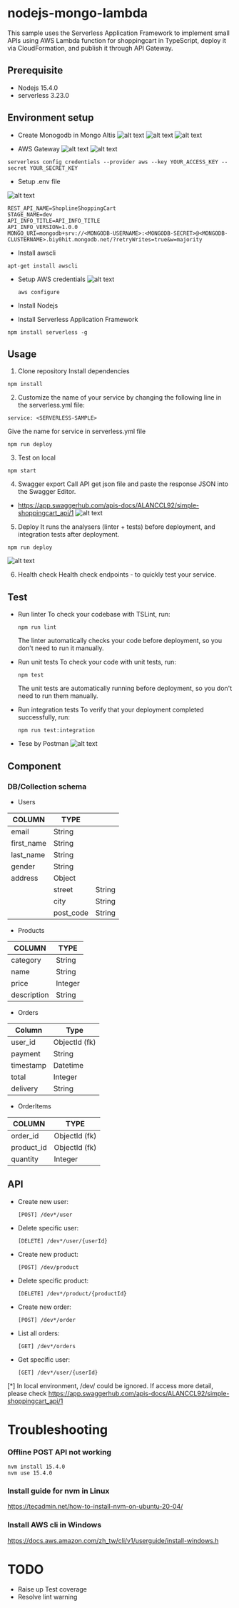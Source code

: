 # nodejs-mongo-lambda
This sample uses the Serverless Application Framework to implement small APIs using AWS Lambda function for shoppingcart  in TypeScript, deploy it via CloudFormation, and publish it through API Gateway.

## Prerequisite
- Nodejs 15.4.0
- serverless 3.23.0

## Environment setup
- Create Monogodb in Mongo Altis
![alt text](./img/mongodb_atlas_create_cluster.png "Title")
![alt text](./img/mongodb_atlas_network_access.png "Title")
![alt text](./img/mongodb_atlas_adduser.png "Title")



- AWS Gateway
![alt text](./img/api_gateway_0.png "Title")
![alt text](./img/api_gateway_1.png "Title")

```
serverless config credentials --provider aws --key YOUR_ACCESS_KEY --secret YOUR_SECRET_KEY
```
- Setup .env file

![alt text](./img/mongodb_atlas_connect.png "Title")
```
REST_API_NAME=ShoplineShoppingCart
STAGE_NAME=dev
API_INFO_TITLE=API_INFO_TITLE
API_INFO_VERSION=1.0.0
MONGO_URI=mongodb+srv://<MONGODB-USERNAME>:<MONGODB-SECRET>@<MONGODB-CLUSTERNAME>.biy0hit.mongodb.net/?retryWrites=true&w=majority
```
- Install awscli
```
apt-get install awscli
```
- Setup AWS credentials
    ![alt text](./img/aws_iam.png "Title")
    ```
    aws configure
    ```
- Install Nodejs

- Install Serverless Application Framework
```
npm install serverless -g
```


## Usage
1. Clone repository
  Install dependencies
  ```
  npm install
  ```

2. Customize the name of your service by changing the following line in the serverless.yml file:
  ```
  service: <SERVERLESS-SAMPLE>
  ```

  Give the name for service in serverless.yml file
  ```
  npm run deploy
  ```

3. Test on local
  ```
  npm start
  ```
4. Swagger export
  Call API get json file and paste the response JSON into the Swagger Editor.
  - https://app.swaggerhub.com/apis-docs/ALANCCL92/simple-shoppingcart_api/1
  ![alt text](./img/swaggerhub.png "Title")

5. Deploy
  It runs the analysers (linter + tests) before deployment, and integration tests after deployment.

  ```
  npm run deploy
  ```
  ![alt text](./img/cloudformation.png "Title")

6. Health check
  Health check endpoints - to quickly test your service.

## Test
- Run linter
  To check your codebase with TSLint, run:
  ```
  npm run lint
  ```
  The linter automatically checks your code before deployment, so you don't need to run it manually.

- Run unit tests
  To check your code with unit tests, run:

  ```
  npm test
  ```
  The unit tests are automatically running before deployment, so you don't need to run them manually.

- Run integration tests
  To verify that your deployment completed successfully, run:
  ```
  npm run test:integration
  ```
- Tese by Postman
  ![alt text](./img/postman.png "Title")

## Component
### DB/Collection schema

- Users

| COLUMN     | TYPE      |        |
|------------|-----------|--------|
| email      | String    |        |
| first_name | String    |        |
| last_name  | String    |        |
| gender     | String    |        |
| address    | Object    |        |
|            | street    | String |
|            | city      | String |
|            | post_code | String |

- Products

| COLUMN      | TYPE     |
|-------------|----------|
| category    | String   |
| name        | String   |
| price       | Integer  |
| description | String   |

- Orders

|Column       |Type         |
|-------------|-------------|
|user_id      |ObjectId (fk)|
|payment      |String       |
|timestamp    |Datetime     |
|total        |Integer      |
|delivery     |String       |

- OrderItems

| COLUMN     | TYPE         |
|------------|--------------|
| order_id   | ObjectId (fk)|
| product_id | ObjectId (fk)|
| quantity   | Integer      |

## API
- Create new user: 
  ```
  [POST] /dev*/user
  ```
- Delete specific user: 
  ```
  [DELETE] /dev*/user/{userId}
  ```
- Create new product: 
  ```
  [POST] /dev/product
  ```
- Delete specific product: 
  ```
  [DELETE] /dev*/product/{productId}
  ```
- Create new order: 
  ```
  [POST] /dev*/order
  ```
- List all orders: 
  ```
  [GET] /dev*/orders
  ```
- Get specific user: 
  ```
  [GET] /dev*/user/{userId}
  ```

[*] In local environment, /dev/ could be ignored.
If access more detail, please check https://app.swaggerhub.com/apis-docs/ALANCCL92/simple-shoppingcart_api/1

# Troubleshooting
### Offline POST API not working
```
nvm install 15.4.0
nvm use 15.4.0
```

### Install guide for nvm in Linux
https://tecadmin.net/how-to-install-nvm-on-ubuntu-20-04/

### Install AWS cli in Windows
https://docs.aws.amazon.com/zh_tw/cli/v1/userguide/install-windows.h

# TODO
- Raise up Test coverage
- Resolve lint warning